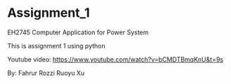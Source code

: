# Assignment_1

EH2745 Computer Application for Power System

This is assignment 1 using python

Youtube video:
https://www.youtube.com/watch?v=bCMDTBmqKnU&t=9s

By:
Fahrur Rozzi
Ruoyu Xu
